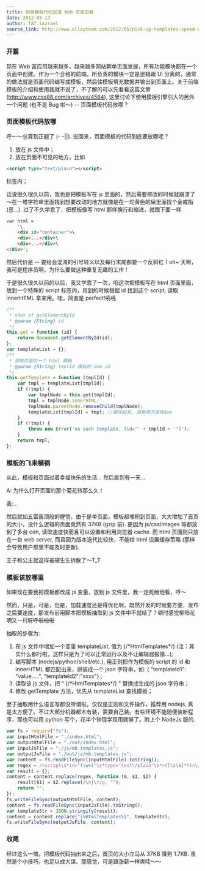 ```yaml
---
title: 剥离模板代码加速 Web 页面加载
date: 2012-05-13
author: TAT.iAzrael
source_link: http://www.alloyteam.com/2012/05/pick-up-templates-speed-up/
---
```


<!-- {% raw %} - for jekyll -->

### 开篇

现在 Web 富应用越来越多，越来越多网站朝单页面发展，所有功能模块都在一个页面中创建。作为一个合格的前端，所负责的模块一定是逻辑跟 UI 分离的，通常的做法就是页面代码编写成模板，然后往模板填充数据并输出到页面上。关于前端模板的介绍和使用我就不说了，不了解的可以先看看这篇文章 (<http://www.css88.com/archives/4564>), 这里讨论下使用模板引擎引入的另外一个问题 (也不是 Bug 啦～) -- 页面模板代码放哪？

### 页面模板代码放哪

呼～～总算到正题了 (- -||). 说回来，页面模板的代码到底要放哪呢？

1.  放在 js 文件中；
2.  放在页面不可见的地方，比如 

```html
<script type="text/plain"></script>
```

 标签内；

话说很久很久以前，我也是把模板写在 js 里面的，然后需要修改的时候就崩溃了～在一堆字符串里面找到想要改动的地方就像是在一坨黄色的屎里面找个金戒指 (恶...). 过了不久学乖了，把模板像写 html 那样换行和缩进，就跟下面一样.

```html
var html =
    '\
    <div id="container">\
    <div>...</div>\
    <div>...</div>\
</div>';
```

然后代价是 -- 要给会混淆的引号转义以及每行末尾都要一个反斜杠！oh~ 天啊，我可是程序员啊，为什么要做这种重复无趣的工作！

于是很久很久以前的以后，我又学乖了一次，咱这次把模板写在 html 页面里面，放到一个特殊的 script 标签内，用到的时候根据 id 找到这个 script, 读取 innerHTML 拿来用。哇，简直是 perfect!~~吼吼~~

```javascript
/**
 * shot of getElementById
 * @param {String} id
 */
this.get = function (id) {
    return document.getElementById(id);
};
var templateList = {};
/**
 * 获取页面的一个 html 模板
 * @param {String} tmplId 模板的 dom id
 */
this.getTemplate = function (tmplId) {
    var tmpl = templateList[tmplId];
    if (!tmpl) {
        var tmplNode = this.get(tmplId);
        tmpl = tmplNode.innerHTML;
        tmplNode.parentNode.removeChild(tmplNode);
        templateList[tmplId] = tmpl; //缓存起来, 避免再次查找dom
    }
    if (!tmpl) {
        throw new Error('no such template. [id="' + tmplId + '"]');
    }
    return tmpl;
};
```

### 模板的飞来横祸

从此，模板和页面过着幸福快乐的生活... 然后直到有一天...

A: 为什么打开页面的那个菊花转那么久！

我:...

然后就如五雷轰顶般的醒悟，由于是单页面，模板都堆积到页面，大大增加了首页的大小，没什么逻辑的页面竟然有 37KB (gzip 前). 更因为 js/css/images 等都放到了多台 cdn, 读取速度快而且可以设置和利用浏览器 cache. 而 html 页面则只放在一台 web server, 而且因为版本迭代比较快，不能给 html 设置缓存策略 (那样会导致用户那里不能及时更新).

王子和公主就这样被硬生生拆散了～T_T

### 模板该放哪里

如果现在要我把模板都改成 js 变量，放到 js 文件里，我一定死给他看，哼～

然而，只是，可是，但是，加载速度还是得优化啊。既然开发的时候要方便，发布之后要速度，那发布前用脚本把模板抽取到 js 文件中不就结了？顿时感觉柳暗花明又一村呀~~呼啦啦啦~~

抽取的步骤为:

1.  在 js 文件中增加一个变量 templateList, 值为 {/\*HtmlTemplates\*/} (注：其实什么都行啦，这样只是为了可以正常运行以及不让编辑器报错...);
2.  编写脚本 (nodejs/python/shell/etc.), 用正则把作为模板的 script 的 id 和 innerHTML 都匹配出来，拼装成一个 json 字符串，如: { "templateId1": "value.....", "templateId2":"xxxx"} ;
3.  读取该 js 文件，把 " {/\*HtmlTemplates\*/} " 替换成生成的 json 字符串；
4.  修改 getTemplate 方法，优先从 templateList 查找模板；

至于抽取用什么语言写都没所谓啦，仅仅是正则和文件操作，推荐用 nodejs, 真是太方便了。不过大部分机器都木有装，需要自己装。有些环境不能随便装新程序，那也可以用 python 写个，花半个钟现学现用就够了。附上个 NodeJs 版的.

```javascript
var fs = require("fs");
var inputHtmlFile = "./index.html";
var outputHtmlFile = "./out/index.html";
var inputJsFile = "./js/mb.templates.js";
var outputJsFile = "./out/js/mb.templates.js";
var content = fs.readFileSync(inputHtmlFile).toString();
var regex = /<script\s*id="(\w+)"\s*type="text\/plain"\s*>([\s\S]*?)<\/script>/gi;
var result = {};
content = content.replace(regex, function (m, $1, $2) {
    result[$1] = $2.replace(/\n|\r/g, "");
    return "";
});
fs.writeFileSync(outputHtmlFile, content);
content = fs.readFileSync(inputJsFile).toString();
var templateStr = JSON.stringify(result);
content = content.replace("{%HtmlTemplates%}", templateStr);
fs.writeFileSync(outputJsFile, content);
```

### 收尾

经过这么一搞，把模板代码抽出来之后，首页的大小立马从 37KB 降到 1.7KB. 虽然是个小技巧，也足以成大谋。那感觉，可是跟涨薪一样爽哇～～


<!-- {% endraw %} - for jekyll -->